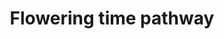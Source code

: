 ---
annotations:
- id: PW:0000003
  parent: signaling pathway
  type: Pathway Ontology
  value: signaling pathway
authors:
- AlexanderPico
- Fehrhart
- Eweitz
description: This pathway shows the molecular pathway underlying flowering in rapeseed
  (Brassica napus).
last-edited: 2021-05-21
organisms:
- Brassica napus
redirect_from:
- /index.php/Pathway:WP4339
- /instance/WP4339
- /instance/WP4339_r117470
revision: r117470
schema-jsonld:
- '@context': https://schema.org/
  '@id': https://wikipathways.github.io/pathways/WP4339.html
  '@type': Dataset
  creator:
    '@type': Organization
    name: WikiPathways
  description: This pathway shows the molecular pathway underlying flowering in rapeseed
    (Brassica napus).
  keywords:
  - A01
  - A01a
  - A01b
  - A02
  - A03
  - A03a
  - A03b
  - A04
  - A04a
  - A04b
  - A05
  - A06
  - A07
  - A07a
  - A07b
  - A08
  - A09
  - A10
  - An
  - Ana
  - Anb
  - C01
  - C01a
  - C01b
  - C02
  - C02a
  - C02b
  - C03
  - C03a
  - C03b
  - C04
  - C04a
  - C04b
  - C05
  - C06
  - C06a
  - C06b
  - C07
  - C08
  - C08a
  - C08b
  - C09
  - C09a
  - C09b
  - Cn
  - Cna
  - Cnb
  - Cnc
  license: CC0
  name: Flowering time pathway
seo: CreativeWork
title: Flowering time pathway
wpid: WP4339
---